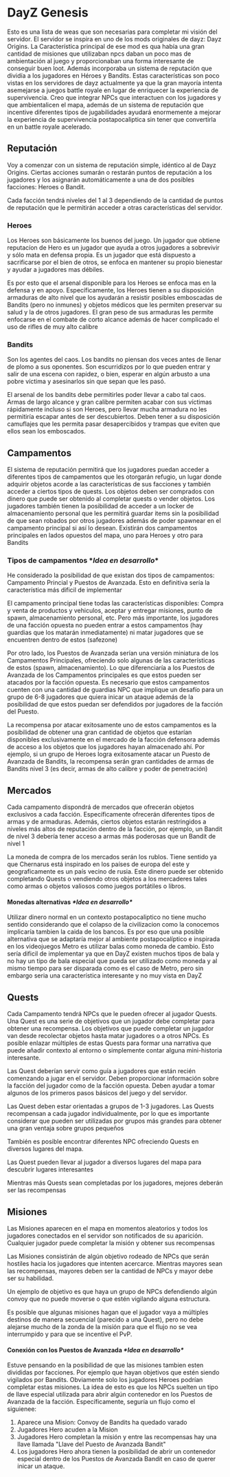 # DayZ Genesis
Esto es una lista de weas que son necesarias para completar mi visión del servidor. El servidor se inspira en uno de los mods originales de dayz: Dayz Origins. La Característica principal de ese mod es qua había una gran cantidad de misiones que utilizaban npcs daban un poco mas de ambientación al juego y proporcionaban una forma interesante de conseguir buen loot. Además incorporaba un sistema de reputación que dividía a los jugadores en Héroes y Bandits. Estas características son poco vistas en los servidores de dayz actualmente ya que la gran mayoría intenta asemejarse a juegos battle royale en lugar de enriquecer la experiencia de supervivencia. Creo que integrar NPCs que interactuen con los jugadores y que ambientalicen el mapa, además de un sistema de reputación que incentive diferentes tipos de jugabilidades ayudará enormemente a mejorar la experiencia de supervivencia postapocaliptica sin tener que convertirla en un battle royale acelerado.

## Reputación
Voy a comenzar con un sistema de reputación simple, idéntico al de Dayz Origins. Ciertas acciones sumarán o restarán puntos de reputación a los jugadores y los asignarán automáticamente a una de dos posibles facciones: Heroes o Bandit.

Cada facción tendrá niveles del 1 al 3 dependiendo de la cantidad de puntos de reputación que le permitirán acceder a otras características del servidor.

### Heroes
Los Heroes son básicamente los buenos del juego. Un jugador que obtiene reputacíon de Hero es un jugador que ayuda a otros jugadores a sobrevivir y sólo mata en defensa propia. Es un jugador que está dispuesto a sacrificarse por el bien de otros, se enfoca en mantener su propio bienestar y ayudar a jugadores mas débiles.

Es por esto que el arsenal disponible para los Heroes se enfoca mas en la defensa y en apoyo. Específicamente, los Heroes tienen a su disposición armaduras de alto nivel que los ayudarán a resistir posibles emboscadas de Bandits (pero no inmunes) y objetos médicos que les permiten preservar su salud y la de otros jugadores. El gran peso de sus armaduras les permite enfocarse en el combate de corto alcance además de hacer complicado el uso de rifles de muy alto calibre

### Bandits
Son los agentes del caos. Los bandits no piensan dos veces antes de llenar de plomo a sus oponentes. Son escurridizos por lo que pueden entrar y salir de una escena con rapidez, o bien, esperar en algún arbusto a una pobre víctima y asesinarlos sin que sepan que les pasó.

El arsenal de los bandits debe permitirles poder llevar a cabo tal caos. Armas de largo alcance y gran calibre permiten acabar con sus víctimas rápidamente incluso si son Heroes, pero llevar mucha armadura no les permitiría escapar antes de ser descubiertos. Deben tener a su disposición camuflajes que les permita pasar desapercibidos y trampas que eviten que ellos sean los emboscados.

## Campamentos
El sistema de reputación permitirá que los jugadores puedan acceder a diferentes tipos de campamentos que les otorgarán refugio, un lugar donde adquirir objetos acorde a las características de sus facciones y también acceder a ciertos tipos de quests. Los objetos deben ser comprados con dinero que puede ser obtenido al completar quests o vender objetos. Los jugadores también tienen la posibilidad de acceder a un locker de almacenamiento personal que les permitirá guardar items sin la posibilidad de que sean robados por otros jugadores además de poder spawnear en el campamento principal si así lo desean. Existirán dos campamentos principales en lados opuestos del mapa, uno para Heroes y otro para Bandits

### Tipos de campamentos \**Idea en desarrollo*\*
He considerado la posibilidad de que existan dos tipos de campamentos: Campamento Princial y Puestos de Avanzada. Esto en definitiva sería la característica más dificil de implementar

El campamento principal tiene todas las características disponibles: Compra y venta de productos y vehiculos, aceptar y entregar misiones, punto de spawn, almacenamiento personal, etc. Pero más importante, los jugadores de una facción opuesta no pueden entrar a estos campamentos (hay guardias que los matarán inmediatamente) ni matar jugadores que se encuentren dentro de estos (safezone)

Por otro lado, los Puestos de Avanzada serían una versión miniatura de los Campamentos Principales, ofreciendo solo algunas de las características de estos (spawn, almacenamiento). Lo que diferenciaría a los Puestos de Avanzada de los Campamentos principales es que estos pueden ser atacados por la facción opuesta. Es necesario que estos campamentos cuenten con una cantidad de guardias NPC que implique un desafío para un grupo de 6-8 jugadores que quiera inicar un ataque además de la posibilidad de que estos puedan ser defendidos por jugadores de la facción del Puesto. 

La recompensa por atacar exitosamente uno de estos campamentos es la posibilidad de obtener una gran cantidad de objetos que estarían disponibles exclusivamente en el mercado de la facción defensora además de acceso a los objetos que los jugadores hayan almacenado ahí. Por ejemplo, si un grupo de Heroes logra exitosamente atacar un Puesto de Avanzada de Bandits, la recompensa serán gran cantidades de armas de Bandits nivel 3 (es decir, armas de alto calibre y poder de penetración)

## Mercados
Cada campamento dispondrá de mercados que ofrecerán objetos exclusivos a cada facción. Específicamente ofrecerán diferentes tipos de armas y de armaduras. Además, ciertos objetos estarán restringidos a niveles más altos de reputación dentro de la facción, por ejemplo, un Bandit de nivel 3 debería tener acceso a armas más poderosas que un Bandit de nivel 1

La moneda de compra de los mercados serán los rublos. Tiene sentido ya que Chernarus está inspirado en los países de europa del este y geograficamente es un país vecino de rusia. Este dinero puede ser obtenido completando Quests o vendiendo otros objetos a los mercaderes tales como armas o objetos valiosos como juegos portátiles o libros.

#### Monedas alternativas *\*Idea en desarrollo\**
Utilizar dinero normal en un contexto postapocaliptico no tiene mucho sentido considerando que el colapso de la civilizacion como la conocemos implicaría tambien la caida de los bancos. Es por eso que una posible alternativa que se adaptaría mejor al ambiente postapocalíptico e inspirada en los videojuegos Metro es utilizar balas como moneda de cambio. Esto sería dificil de implementar ya que en DayZ existen muchos tipos de bala y no hay un tipo de bala especial que pueda ser utilizado como moneda y al mismo tiempo para ser disparada como es el caso de Metro, pero sin embargo seria una característica interesante y no muy vista en DayZ

## Quests
Cada Campamento tendrá NPCs que le pueden ofrecer al jugador Quests. Una Quest es una serie de objetivos que un jugador debe completar para obtener una recompensa. Los objetivos que puede completar un jugador van desde recolectar objetos hasta matar jugadores o a otros NPCs. Es posible enlazar múltiples de estas Quests para formar una narrativa que puede añadir contexto al entorno o simplemente contar alguna mini-historia interesante.

Las Quest deberían servir como guía a jugadores que están recién comenzando a jugar en el servidor. Deben proporcionar información sobre la facción del jugador como de la facción opuesta. Deben ayudar a tomar algunos de los primeros pasos básicos del juego y del servidor.

Las Quest deben estar orientadas a grupos de 1-3 jugadores. Las Quests recompensan a cada jugador individualmente, por lo que es importante considerar que pueden ser utilizadas por grupos más grandes para obtener una gran ventaja sobre grupos pequeños

También es posible encontrar diferentes NPC ofreciendo Quests en diversos lugares del mapa.

Las Quest pueden llevar al jugador a diversos lugares del mapa para descubrir lugares interesantes 

Mientras más Quests sean completadas por los jugadores, mejores deberán ser las recompensas

## Misiones
Las Misiones aparecen en el mapa en momentos aleatorios y todos los jugadores conectados en el servidor son notificados de su aparición. Cualquier jugador puede completar la misión y obtener sus recompensas

Las Misiones consistirán de algún objetivo rodeado de NPCs que serán hostiles hacia los jugadores que intenten acercarce. Mientras mayores sean las recompensas, mayores deben ser la cantidad de NPCs y mayor debe ser su habilidad.

Un ejemplo de objetivo es que haya un grupo de NPCs defendiendo algún convoy que no puede moverse o que estén vigilando alguna estructura.

Es posible que algunas misiones hagan que el jugador vaya a múltiples destinos de manera secuencial (parecido a una Quest), pero no debe alejarse mucho de la zonda de la misión para que el flujo no se vea interrumpido y para que se incentive el PvP.

#### Conexión con los Puestos de Avanzada *\*Idea en desarrollo\**

Estuve pensando en la posibilidad de que las misiones tambien esten divididas por facciones. Por ejemplo que hayan objetivos que estén siendo vigilados por Bandits. Obviamente solo los jugadores Heroes podrían completar estas misiones. La idea de esto es que los NPCs suelten un tipo de llave especial utilizada para abrir algún contenedor en los Puestos de Avanzada de la facción. Específicamente, seguría un flujo como el siguienee:

1. Aparece una Mision: Convoy de Bandits ha quedado varado
2. Jugadores Hero acuden a la Mision
3. Jugadores Hero completan la misión y entre las recompensas hay una llave llamada "Llave del Puesto de Avanzada Bandit"
4. Los jugadores Hero ahora tienen la posibilidad de abrir un contenedor especial dentro de los Puestos de Avanzada Bandit en caso de querer inicar un ataque.